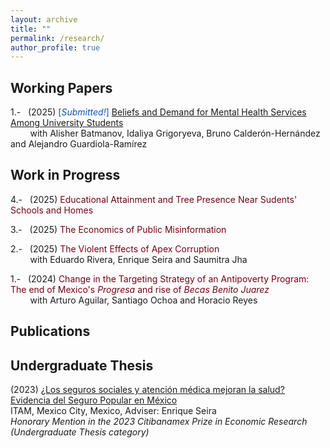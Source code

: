 ```yaml
---
layout: archive
title: ""
permalink: /research/
author_profile: true
---
```


## Working Papers

1.-   &nbsp; (2025) <span style ="color: #0F52BA">[_Submitted!_]</span> <span style ="color: #750014"><a href="https://github.com/RobertoGlz/robertoglz.github.io/files/research/mh_jde_submission_2025jan30.pdf">Beliefs and Demand for Mental Health Services Among University Students</a></span><br /> &nbsp; &nbsp; &nbsp; &nbsp; with Alisher Batmanov, Idaliya Grigoryeva, Bruno Calderón-Hernández and Alejandro Guardiola-Ramírez 

## Work in Progress
4.-   &nbsp; (2025) <span style ="color: #750014">Educational Attainment and Tree Presence Near Sudents' Schools and Homes</span> 

3.-   &nbsp; (2025) <span style ="color: #750014">The Economics of Public Misinformation</span>

2.-   &nbsp; (2025) <span style ="color: #750014">The Violent Effects of Apex Corruption</span><br /> &nbsp; &nbsp; &nbsp; &nbsp; with Eduardo Rivera, Enrique Seira and Saumitra Jha

1.-   &nbsp; (2024) <span style ="color: #750014">Change in the Targeting Strategy of an Antipoverty Program: The end of Mexico's _Progresa_ and rise of _Becas Benito Juarez_ </span><br /> &nbsp; &nbsp; &nbsp; &nbsp; with Arturo Aguilar, Santiago Ochoa and Horacio Reyes

<!--1.-   &nbsp; (2024) <span style = "color: #750014">The Rollback of _Progresa_ and Migration Patterns</span>, with Andrea Rancaño-->

## Publications 

## Undergraduate Thesis
(2023) [¿Los seguros sociales y atención médica mejoran la salud? Evidencia del Seguro Popular en México](https://robertoglz.github.io/files/tesis_BA_RobertoGonzalez.pdf)<br /> ITAM, Mexico City, Mexico, Adviser: Enrique Seira <br /> _Honorary Mention in the 2023 Citibanamex Prize in Economic Research (Undergraduate Thesis category)_

<!---
{% if author.googlescholar %}
  You can also find my articles on <u><a href="{{author.googlescholar}}">my Google Scholar profile</a>.</u>
{% endif %}

{% include base_path %}

{% for post in site.publications reversed %}
  {% include archive-single.html %}
{% endfor %}
-->
